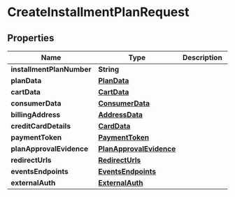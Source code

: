 
# CreateInstallmentPlanRequest

## Properties
Name | Type | Description | Notes
------------ | ------------- | ------------- | -------------
**installmentPlanNumber** | **String** |  |  [optional]
**planData** | [**PlanData**](PlanData.md) |  |  [optional]
**cartData** | [**CartData**](CartData.md) |  |  [optional]
**consumerData** | [**ConsumerData**](ConsumerData.md) |  |  [optional]
**billingAddress** | [**AddressData**](AddressData.md) |  |  [optional]
**creditCardDetails** | [**CardData**](CardData.md) |  |  [optional]
**paymentToken** | [**PaymentToken**](PaymentToken.md) |  |  [optional]
**planApprovalEvidence** | [**PlanApprovalEvidence**](PlanApprovalEvidence.md) |  |  [optional]
**redirectUrls** | [**RedirectUrls**](RedirectUrls.md) |  |  [optional]
**eventsEndpoints** | [**EventsEndpoints**](EventsEndpoints.md) |  |  [optional]
**externalAuth** | [**ExternalAuth**](ExternalAuth.md) |  |  [optional]



